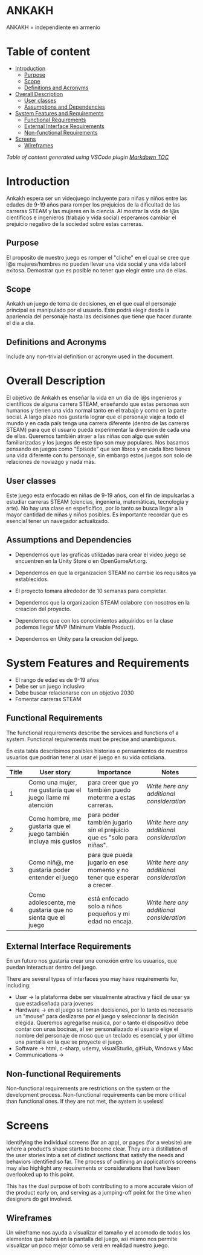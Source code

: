 # ANKAKH
ANKAKH = independiente en armenio

# Table of content

- [Introduction](#introduction)
    - [Purpose](#purpose)
    - [Scope](#scope)
    - [Definitions and Acronyms](#definitions-and-acronyms)
- [Overall Description](#overall-description)
    - [User classes](#user-classes)
    - [Assumptions and Dependencies](#assumptions-and-dependencies)
- [System Features and Requirements](#system-features-and-requirements)
    - [Functional Requirements](#functional-requirements)
    - [External Interface Requirements](#external-interface-requirements)
    - [Non-functional Requirements](#non-functional-requirements)
- [Screens](#screens)
    - [Wireframes](#wireframes)

_Table of content generated using VSCode plugin [Markdown TOC](https://marketplace.visualstudio.com/items?itemName=AlanWalk.markdown-toc)_

# Introduction
Ankakh espera ser un videojuego incluyente para niñas y niños entre las edades de 9-19 años para romper los prejuicios de la dificultad de las carreras STEAM y las mujeres en la ciencia.
Al mostrar la vida de l@s científicos e ingenieros (trabajo y vida social) esperamos cambiar el prejuicio negativo de la sociedad sobre estas carreras.

## Purpose
El proposito de nuestro juego es romper el "cliche" en el cual se cree que l@s mujeres/hombres no pueden llevar una vida social y una vida laboril exitosa. Demostrar que es posible no tener que elegir entre una de ellas.

## Scope
Ankakh un juego de toma de decisiones, en el que cual el personaje principal es manipulado por el usuario. Este podrá elegir desde la apariencia del personaje hasta las decisiones que tiene que hacer durante el día a día.  

## Definitions and Acronyms
Include any non-trivial definition or acronym used in the document.

# Overall Description
El objetivo de Ankakh es enseñar la vida en un día de l@s ingenieros y científicos de alguna carrera STEAM, enseñando que estas personas son humanos y tienen una vida normal tanto en el trabajo y como en la parte social. A largo plazo nos gustaría lograr que el personaje viaje a todo el mundo y en cada país tenga una carrera diferente (dentro de las carreras STEAM) para que el usuario pueda experimentar la diversión de cada una de ellas.
Queremos también atraer a las niñas con algo que estén familiarizadas y los juegos de este tipo son muy populares. Nos basamos pensando en juegos como "Episode" que son libros y en cada libro tienes una vida diferente con tu personaje, sin embargo estos juegos son solo de relaciones de noviazgo y nada más.

## User classes
Este juego esta enfocado en niñas de 9-19 años, con el fin de impulsarlas a estudiar carreras STEAM (ciencias, ingeniería, matemáticas, tecnología y arte). No hay una clase en espeficífico, por lo tanto se busca llegar a la mayor cantidad de niñas y niños posibles. 
Es importante recordar que es esencial tener un navegador actualizado. 

## Assumptions and Dependencies

- Dependemos que las graficas utilizadas para crear el video juego se encuentren en la Unity Store o en OpenGameArt.org.

- Dependemos en que la organizacion STEAM no cambie los requisitos ya establecidos.

- El proyecto tomara alrededor de 10 semanas para completar.

- Dependemos que la organizacion STEAM colabore con nosotros en la creacion del proyecto.

- Dependemos que con los conocimientos adquiridos en la clase podemos llegar MVP (Minimum Viable Product).

- Dependemos en Unity para la creacion del juego.

# System Features and Requirements
- El rango de edad es de 9-19 años
- Debe ser un juego inclusivo
- Debe buscar relacionarse con un objetivo 2030
- Fomentar carreras STEAM 

## Functional Requirements
The functional requirements describe the services and functions of a system. Functional requirements must be precise and unambiguous.

En esta tabla describimos posibles historias o pensamientos de nuestros usuarios que podrían tener al usar el juego en su vida cotidiana.

|Title|User story|Importance|Notes|
|---|---|---|---|
|1|Como una mujer, me gustaría que el juego llame mi atención|para creer que yo también puedo meterme a estas carreras.|_Write here any additional consideration_|
|2|Como hombre, me gustaría que el juego también incluya mis gustos|para poder también jugarlo sin el prejuicio que es "solo para niñas".|_Write here any additional consideration_|
|3|Como niñ@, me gustaría poder entender el juego|para que pueda jugarlo en ese momento y no tener que esperar a crecer.|_Write here any additional consideration_|
|4|Como adolescente, me gustaría que no sienta que el juego|está enfocado solo a niños pequeños y mi edad no encaja.|_Write here any additional consideration_|

## External Interface Requirements
En un futuro nos gustaria crear una conexión entre los usuarios, que puedan interactuar dentro del juego.

There are several types of interfaces you may have requirements for, including:
- User -> la plataforma debe ser visualmente atractiva y fácil de usar ya que estadiseñada para jovenes
- Hardware -> en el juego se toman decisiones, por lo tanto es necesario un "mouse" para deslizarse por el juego y seleccionar la decisión elegida. Queremos agregarlse música, por o tanto el dispositivo debe contar con unas bocinas, al ser personaliazado el usuario elige el nombre del personaje de moso que un teclado es esencial, y por último una pantalla en la que se proyecte el juego.
- Software -> html, c-sharp, udemy, visualStudio, gitHub, Wndows y Mac
- Communications -> 

## Non-functional Requirements
Non-functional requirements are restrictions on the system or the development process. Non-functional requirements can be more critical than functional ones. If they are not met, the system is useless!

# Screens
Identifying the individual screens (for an app), or pages (for a website) are where a product’s shape starts to become clear. They are a distillation of the user stories into a set of distinct sections that satisfy the needs and behaviors identified so far. The process of outlining an application’s screens may also highlight any requirements or considerations that have been overlooked up to this point.

This has the dual purpose of both contributing to a more accurate vision of the product early on, and serving as a jumping-off point for the time when designers do get involved.

## Wireframes
Un wireframe nos ayuda a visualizar el tamaño y el acomodo de todos los elementos que habrá en la pantalla del juego, así mismo nos permite visualizar un poco mejor cómo se verá en realidad nuestro juego.


